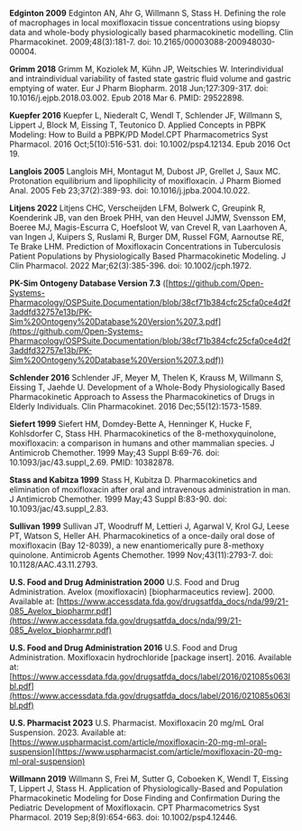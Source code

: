 **Edginton 2009** Edginton AN, Ahr G, Willmann S, Stass H. Defining the role of macrophages in local moxifloxacin tissue concentrations using biopsy data and whole-body physiologically based pharmacokinetic modelling. Clin Pharmacokinet. 2009;48(3):181-7. doi: 10.2165/00003088-200948030-00004.

**Grimm 2018** Grimm M, Koziolek M, Kühn JP, Weitschies W. Interindividual and intraindividual variability of fasted state gastric fluid volume and gastric emptying of water. Eur J Pharm Biopharm. 2018 Jun;127:309-317. doi: 10.1016/j.ejpb.2018.03.002. Epub 2018 Mar 6. PMID: 29522898.

**Kuepfer 2016** Kuepfer L, Niederalt C, Wendl T, Schlender JF, Willmann S, Lippert J, Block M, Eissing T, Teutonico D. Applied Concepts in PBPK Modeling: How to Build a PBPK/PD Model.CPT Pharmacometrics Syst Pharmacol. 2016 Oct;5(10):516-531. doi: 10.1002/psp4.12134. Epub 2016 Oct 19. 	

**Langlois 2005** Langlois MH, Montagut M, Dubost JP, Grellet J, Saux MC. Protonation equilibrium and lipophilicity of moxifloxacin. J Pharm Biomed Anal. 2005 Feb 23;37(2):389-93. doi: 10.1016/j.jpba.2004.10.022. 

**Litjens 2022** Litjens CHC, Verscheijden LFM, Bolwerk C, Greupink R, Koenderink JB, van den Broek PHH, van den Heuvel JJMW, Svensson EM, Boeree MJ, Magis-Escurra C, Hoefsloot W, van Crevel R, van Laarhoven A, van Ingen J, Kuipers S, Ruslami R, Burger DM, Russel FGM, Aarnoutse RE, Te Brake LHM. Prediction of Moxifloxacin Concentrations in Tuberculosis Patient Populations by Physiologically Based Pharmacokinetic Modeling. J Clin Pharmacol. 2022 Mar;62(3):385-396. doi: 10.1002/jcph.1972. 

**PK-Sim Ontogeny Database Version 7.3** ([https://github.com/Open-Systems-Pharmacology/OSPSuite.Documentation/blob/38cf71b384cfc25cfa0ce4d2f3addfd32757e13b/PK-Sim%20Ontogeny%20Database%20Version%207.3.pdf](https://github.com/Open-Systems-Pharmacology/OSPSuite.Documentation/blob/38cf71b384cfc25cfa0ce4d2f3addfd32757e13b/PK-Sim%20Ontogeny%20Database%20Version%207.3.pdf))	

**Schlender 2016** Schlender JF, Meyer M, Thelen K, Krauss M, Willmann S, Eissing T, Jaehde U. Development of a Whole-Body Physiologically Based Pharmacokinetic Approach to Assess the Pharmacokinetics of Drugs in Elderly Individuals. Clin Pharmacokinet. 2016 Dec;55(12):1573-1589. 	

**Siefert 1999** Siefert HM, Domdey-Bette A, Henninger K, Hucke F, Kohlsdorfer C, Stass HH. Pharmacokinetics of the 8-methoxyquinolone, moxifloxacin: a comparison in humans and other mammalian species. J Antimicrob Chemother. 1999 May;43 Suppl B:69-76. doi: 10.1093/jac/43.suppl_2.69. PMID: 10382878.

**Stass and Kabitza 1999** Stass H, Kubitza D. Pharmacokinetics and elimination of moxifloxacin after oral and intravenous administration in man. J Antimicrob Chemother. 1999 May;43 Suppl B:83-90. doi: 10.1093/jac/43.suppl_2.83. 

**Sullivan 1999** Sullivan JT, Woodruff M, Lettieri J, Agarwal V, Krol GJ, Leese PT, Watson S, Heller AH. Pharmacokinetics of a once-daily oral dose of moxifloxacin (Bay 12-8039), a new enantiomerically pure 8-methoxy quinolone. Antimicrob Agents Chemother. 1999 Nov;43(11):2793-7. doi: 10.1128/AAC.43.11.2793.

**U.S. Food and Drug Administration 2000** U.S. Food and Drug Administration. Avelox (moxifloxacin) [biopharmaceutics review]. 2000. Available at: [https://www.accessdata.fda.gov/drugsatfda_docs/nda/99/21-085_Avelox_biopharmr.pdf](https://www.accessdata.fda.gov/drugsatfda_docs/nda/99/21-085_Avelox_biopharmr.pdf)

**U.S. Food and Drug Administration 2016** U.S. Food and Drug Administration. Moxifloxacin hydrochloride [package insert]. 2016. Available at: [https://www.accessdata.fda.gov/drugsatfda_docs/label/2016/021085s063lbl.pdf](https://www.accessdata.fda.gov/drugsatfda_docs/label/2016/021085s063lbl.pdf)

**U.S. Pharmacist 2023** U.S. Pharmacist. Moxifloxacin 20 mg/mL Oral Suspension. 2023. Available at: [https://www.uspharmacist.com/article/moxifloxacin-20-mg-ml-oral-suspension](https://www.uspharmacist.com/article/moxifloxacin-20-mg-ml-oral-suspension)

**Willmann 2019** Willmann S, Frei M, Sutter G, Coboeken K, Wendl T, Eissing T, Lippert J, Stass H. Application of Physiologically-Based and Population Pharmacokinetic Modeling for Dose Finding and Confirmation During the Pediatric Development of Moxifloxacin. CPT Pharmacometrics Syst Pharmacol. 2019 Sep;8(9):654-663. doi: 10.1002/psp4.12446. 
